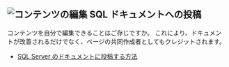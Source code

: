 ## <a name="edit-contentmediaedit-topic-pencilpng-contribute-to-sql-documentation"></a>![コンテンツの編集](../media/edit-topic-pencil.png) SQL ドキュメントへの投稿
コンテンツを自分で編集できることはご存じですか。 これにより、ドキュメントが改善されるだけでなく、ページの共同作成者としてもクレジットされます。
- [SQL Server のドキュメントに投稿する方法](https://docs.microsoft.com/sql/sql-server/sql-server-docs-contribute)
